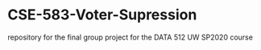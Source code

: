 # CSE-583-Voter-Supression
repository for the final group project for the DATA 512 UW SP2020 course
